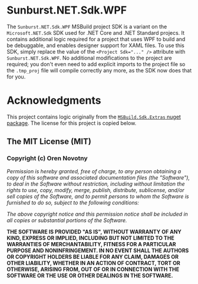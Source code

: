 # Sunburst.NET.Sdk.WPF
The `Sunburst.NET.Sdk.WPF` MSBuild project SDK is a variant on the `Microsoft.NET.Sdk` SDK used for .NET Core and .NET Standard projecs. It contains additional logic required for a project that uses WPF to build and be debuggable, and enables designer support for XAML files. To use this SDK, simply replace the value of the `<Project Sdk="..." />` attribute with `Sunburst.NET.Sdk.WPF`. No additional modifications to the project are required; you don't even need to add explicit imports to the project file so the `.tmp_proj` file will compile correctly any more, as the SDK now does that for you.

# Acknowledgments

This project contains logic originally from the [`MSBuild.Sdk.Extras` nuget package](https://github.com/onovotny/MSBuildSdkExtras). The license for this project is copied below.

## The MIT License (__MIT__)

### Copyright (c) Oren Novotny

_Permission is hereby granted, free of charge, to any person obtaining a copy
of this software and associated documentation files (the "Software"), to deal
in the Software without restriction, including without limitation the rights
to use, copy, modify, merge, publish, distribute, sublicense, and/or sell
copies of the Software, and to permit persons to whom the Software is
furnished to do so, subject to the following conditions:_

_The above copyright notice and this permission notice shall be included in all
copies or substantial portions of the Software._

__THE SOFTWARE IS PROVIDED "AS IS", WITHOUT WARRANTY OF ANY KIND, EXPRESS OR
IMPLIED, INCLUDING BUT NOT LIMITED TO THE WARRANTIES OF MERCHANTABILITY,
FITNESS FOR A PARTICULAR PURPOSE AND NONINFRINGEMENT. IN NO EVENT SHALL THE
AUTHORS OR COPYRIGHT HOLDERS BE LIABLE FOR ANY CLAIM, DAMAGES OR OTHER
LIABILITY, WHETHER IN AN ACTION OF CONTRACT, TORT OR OTHERWISE, ARISING FROM,
OUT OF OR IN CONNECTION WITH THE SOFTWARE OR THE USE OR OTHER DEALINGS IN THE
SOFTWARE.__

